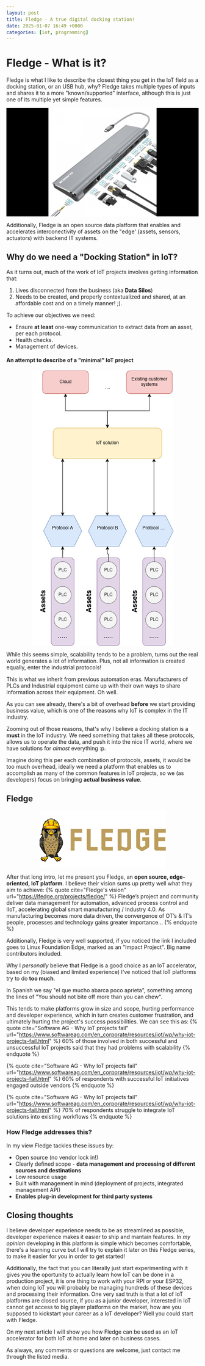 ```yaml
---
layout: post
title: Fledge - A true digital docking station!
date: 2025-01-07 16:49 +0000
categories: [iot, programming]
---
```

# Fledge - What is it?
Fledge is what I like to describe the closest thing you get in the IoT field as a docking station, or an USB hub, why? Fledge takes multiple types of inputs and shares it to a more "known/supported" interface, although this is just one of its multiple yet simple features.

<a href="/assets/img/posts/dock-station.jpg" style='display: flex; justify-content: center' data-lity>
  <img src="/assets/img/posts/dock-station_thumbnail.jpg"/>
</a>

Additionally, Fledge is an open source data platform that enables and accelerates interconectivity of assets on the "edge' (assets, sensors, actuators) with backend IT systems. 

## Why do we need a "Docking Station" in IoT?
As it turns out, much of the work of IoT projects involves getting information that:
1. Lives disconnected from the business (aka **Data Silos**)
2. Needs to be created, and properly contextualized and shared, at an affordable cost and on a timely manner! ;).

To achieve our objectives we need: 
* Ensure **at least** one-way communication to extract data from an asset, per each protocol.
* Health checks.
* Management of devices.

#### An attempt to describe of a "minimal" IoT project

<a href="/assets/img/posts/iot-arch.jpg" style='display: flex; justify-content: center' data-lity>
  <img src="/assets/img/posts/iot-arch.jpg"/>
</a>


While this seems simple, scalability tends to be a problem, turns out the real world generates a lot of information. Plus, not all information is created equally, enter the industrial protocols!

This is what we inherit from previous automation eras. Manufacturers of PLCs and Industrial equipment came up with their own ways to share information across their equipment. Oh well. 

As you can see already, there's a bit of overhead **before** we start providing business value, which is one of the reasons why IoT is complex in the IT industry. 

Zooming out of those reasons, that's why I believe a docking station is a **must** in the IoT industry. We need something that takes all these protocols, allows us to operate the data, and push it into the nice IT world, where we have solutions for *almost* everything :p. 

Imagine doing this per each combination of protocols, assets, it would be too much overhead, ideally we need a platform that enables us to accomplish as many of the common features in IoT projects, so we (as developers) focus on bringing **actual business value**. 

## Fledge
<a href="/assets/img/posts/fledge.png" style='display: flex; justify-content: center' data-lity>
  <img src="/assets/img/posts/fledge.png"/>
</a>

After that long intro, let me present you Fledge, an **open source, edge-oriented, IoT platform**.
I believe their vision sums up pretty well what they aim to achieve:
{% quote cite="Fledge's vision"
   url="https://lfedge.org/projects/fledge/"
%}
  Fledge’s project and community deliver data management for automation, advanced process control and IIoT, accelerating global smart manufacturing / Industry 4.0. As manufacturing becomes more data driven, the convergence of OT’s & IT’s people, processes and technology gains greater importance...
{% endquote %}

Additionally, Fledge is very well supported, if you noticed the link I included goes to Linux Foundation Edge, marked as an "Impact Project". Big name contributors included. 

Why I *personally* believe that Fledge is a good choice as an IoT accelerator, based on my (biased and limited experience) I've noticed that IoT platforms try to do **too much**. 

In Spanish we say "el que mucho abarca poco aprieta", something among the lines of "You should not bite off more than you can chew". 

This tends to make platforms grow in size and scope, hurting performance and developer experience, which in turn creates customer frustration, and ultimately hurting the project's success possibilities. We can see this as:
{% quote cite="Software AG - Why IoT projects fail"
   url="https://www.softwareag.com/en_corporate/resources/iot/wp/why-iot-projects-fail.html"
%}
60% of those involved in both successful and unsuccessful IoT projects said that they had problems with scalability
{% endquote %} 

{% quote cite="Software AG - Why IoT projects fail"
   url="https://www.softwareag.com/en_corporate/resources/iot/wp/why-iot-projects-fail.html"
%}
60% of respondents with successful IoT initiatives engaged outside vendors
{% endquote %} 

{% quote cite="Software AG - Why IoT projects fail"
   url="https://www.softwareag.com/en_corporate/resources/iot/wp/why-iot-projects-fail.html"
%}
70% of respondents struggle to integrate IoT solutions into existing workflows
{% endquote %} 

### How Fledge addresses this?
In my view Fledge tackles these issues by: 
* Open source (no vendor lock in!)
* Clearly defined scope - **data management and processing of different sources and destinations**
* Low resource usage
* Built with management in mind (deployment of projects, integrated management API)
* **Enables plug-in development for third party systems**

## Closing thoughts
I believe developer experience needs to be as streamlined as possible, developer experience makes it easier to ship and mantain features. In *my opinion* developing in this platform is simple which becomes comfortable, there's a learning curve but I will try to explain it later on this Fledge series, to make it easier for you in order to get started!

Additionally, the fact that you can literally just start experimenting with it gives you the oportunity to actually learn how IoT can be done in a production project, it is one thing to work with your RPI or your ESP32, when doing IoT you will probably be managing hundreds of these devices and processing their information. One very sad truth is that a lot of IoT platforms are closed source, if you as a junior developer, interested in IoT cannot get access to big player platforms on the market, how are you supposed to kickstart your career as a IoT developer? Well you could start with Fledge.

On my next article I will show you how Fledge can be used as an IoT accelerator for both IoT at home and later on business cases.

As always, any comments or questions are welcome, just contact me through the listed media.

